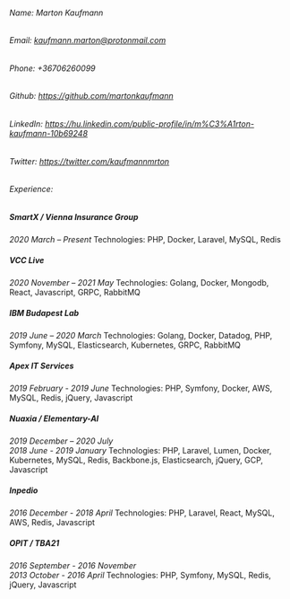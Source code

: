 ###### Name: Marton Kaufmann
###### Email: kaufmann.marton@protonmail.com
###### Phone: +36706260099
###### Github: https://github.com/martonkaufmann
###### LinkedIn: https://hu.linkedin.com/public-profile/in/m%C3%A1rton-kaufmann-10b69248
###### Twitter: https://twitter.com/kaufmannmrton

###### Experience:

##### SmartX / Vienna Insurance Group
*2020 March – Present*
Technologies: PHP, Docker, Laravel, MySQL, Redis

##### VCC Live
*2020 November – 2021 May*
Technologies: Golang, Docker, Mongodb, React, Javascript, GRPC, RabbitMQ

##### IBM Budapest Lab
*2019 June – 2020 March*
Technologies: Golang, Docker, Datadog, PHP, Symfony, MySQL, Elasticsearch, Kubernetes, GRPC, RabbitMQ


##### Apex IT Services
*2019 February - 2019 June*
Technologies: PHP, Symfony, Docker, AWS, MySQL, Redis, jQuery, Javascript


##### Nuaxia / Elementary-AI
*2019 December – 2020 July*\
*2018 June - 2019 January*
Technologies: PHP, Laravel, Lumen, Docker, Kubernetes, MySQL, Redis, Backbone.js, Elasticsearch, jQuery, GCP, Javascript


##### Inpedio
*2016 December - 2018 April*
Technologies: PHP, Laravel, React, MySQL, AWS, Redis, Javascript


##### OPIT / TBA21
*2016 September - 2016 November*\
*2013 October - 2016 April*
Technologies: PHP, Symfony, MySQL, Redis, jQuery, Javascript
